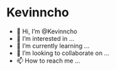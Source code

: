 # Kevinncho
- 👋 Hi, I’m @Kevinncho
- 👀 I’m interested in ...
- 🌱 I’m currently learning ...
- 💞️ I’m looking to collaborate on ...
- 📫 How to reach me ...

<!---
Kevinncho/Kevinncho is a ✨ special ✨ repository because its `README.md` (this file) appears on your GitHub profile.
You can click the Preview link to take a look at your changes.
--->
